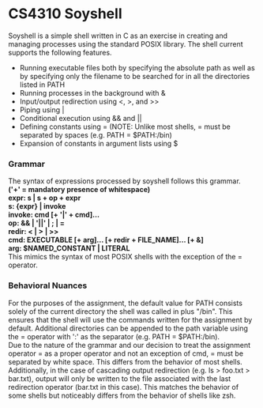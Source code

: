 <h1>CS4310 Soyshell</h1>
<p>
  Soyshell is a simple shell written in C as an exercise in creating and managing processes using the standard POSIX library. The shell current supports the following features.
  <ul>
    <li>Running executable files both by specifying the absolute path as well as by specifying only the filename to be searched for in all the directories listed in PATH</li>
    <li>Running processes in the background with &amp</li>
    <li>Input/output redirection using &lt;, &gt;, and &gt;&gt;</li>
    <li>Piping using |</li>
    <li>Conditional execution using &amp;&amp; and ||</li>
    <li>Defining constants using = (NOTE: Unlike most shells, = must be separated by spaces (e.g. PATH = $PATH:/bin)</li>
    <li>Expansion of constants in argument lists using $</li>
  </ul>
</p>
<h3>Grammar</h3>
<p>
  The syntax of expressions processed by soyshell follows this grammar.<br>
  <strong>
    ('+' = mandatory presence of whitespace)<br>
    expr: s | s + op + expr<br>
    s: {expr} | invoke<br>
    invoke: cmd [+ '|' + cmd]...<br>
    op: && | '||' | ; | =<br>
    redir: &lt; | &gt; | &gt;&gt;<br>
    cmd: EXECUTABLE [+ arg]... [+ redir + FILE_NAME]... [+ &]<br>
    arg: $NAMED_CONSTANT | LITERAL<br>
  </strong>
  This mimics the syntax of most POSIX shells with the exception of the = operator.
</p>
<h3>Behavioral Nuances</h3>
<p>
  For the purposes of the assignment, the default value for PATH consists solely of the current directory the shell was called in plus "/bin". This ensures that the shell will use the commands written for the assignment by default. Additional directories can be appended to the path variable using the = operator with ':' as the separator (e.g. PATH = $PATH:/bin).<br>
  Due to the nature of the grammar and our decision to treat the assignment operator = as a proper operator and not an exception of cmd, = must be separated by white space. This differs from the behavior of most shells. Additionally, in the case of cascading output redirection (e.g. ls > foo.txt > bar.txt), output will only be written to the file associated with the last redirection operator (bar.txt in this case). This matches the behavior of some shells but noticeably differs from the behavior of shells like zsh.
</p>
